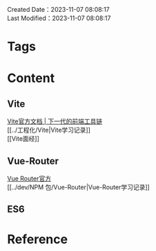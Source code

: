 Created Date：2023-11-07 08:08:17  
Last Modified：2023-11-07 08:08:17

# Tags

# Content

## Vite

[Vite官方文档 | 下一代的前端工具链](https://cn.vitejs.dev/)  
[[../工程化/Vite|Vite学习记录]]  
[[Vite面经]]

## Vue-Router

[Vue Router官方](https://router.vuejs.org/zh/introduction.html)  
[[../dev/NPM 包/Vue-Router|Vue-Router学习记录]]  

## ES6

# Reference
